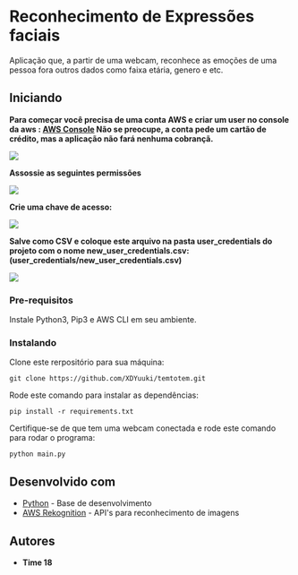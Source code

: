# Reconhecimento de Expressões faciais

Aplicação que, a partir de uma webcam, reconhece as emoções de uma pessoa fora outros dados como faixa etária, genero e etc.

## Iniciando

**Para começar você precisa de uma conta AWS e criar um user no console da aws : [AWS Console](https://console.aws.amazon.com/)
Não se preocupe, a conta pede um cartão de crédito, mas a aplicação não fará nenhuma cobrançã.**

![](readme_assets/create_user.png)

**Assossie as seguintes permissões**

![](readme_assets/permissions.png)

**Crie uma chave de acesso:**

![](readme_assets/access_key.png)

**Salve como CSV e coloque este arquivo na pasta user_credentials do projeto com o nome new_user_credentials.csv: (user_credentials/new_user_credentials.csv)**


![](readme_assets/access_key_csv.png)

### Pre-requisitos

Instale Python3, Pip3 e AWS CLI em seu ambiente.

### Instalando

Clone este rerpositório para sua máquina:
```
git clone https://github.com/XDYuuki/temtotem.git
```

Rode este comando para instalar as dependências: 

```
pip install -r requirements.txt
```

Certifique-se de que tem uma webcam conectada e rode este comando para rodar o programa:

```
python main.py
```

## Desenvolvido com

* [Python](https://www.python.org/) - Base de desenvolvimento
* [AWS Rekognition](https://docs.aws.amazon.com/rekognition/latest/dg/getting-started.html) - API's para reconhecimento de imagens

## Autores

* **Time 18**
